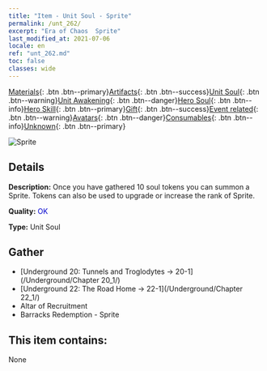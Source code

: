 ```yaml
---
title: "Item - Unit Soul - Sprite"
permalink: /unt_262/
excerpt: "Era of Chaos  Sprite"
last_modified_at: 2021-07-06
locale: en
ref: "unt_262.md"
toc: false
classes: wide
---
```

 [Materials](/Items/){: .btn .btn--primary}[Artifacts](/Items/Artifacts/){: .btn .btn--success}[Unit Soul](/Items/UnitSoul/){: .btn .btn--warning}[Unit Awakening](/Items/UnitAwakening/){: .btn .btn--danger}[Hero Soul](/Items/HeroSoul/){: .btn .btn--info}[Hero Skill](/Items/HeroSkill/){: .btn .btn--primary}[Gift](/Items/Gift/){: .btn .btn--success}[Event related](/Items/Events/){: .btn .btn--warning}[Avatars](/Items/Avatars/){: .btn .btn--danger}[Consumables](/Items/Consumables/){: .btn .btn--info}[Unknown](/Items/Unknown/){: .btn .btn--primary}

 ![Sprite](/images/u/ti_mofaxianling.jpg)

## Details
 **Description:** Once you have gathered 10 soul tokens you can summon a Sprite. Tokens can also be used to upgrade or increase the rank of Sprite.

 **Quality:** <span style="color: #0000CD">OK</span>

 **Type:** Unit Soul

## Gather

*    [Underground 20: Tunnels and Troglodytes -> 20-1](/Underground/Chapter 20_1/) 
*    [Underground 22: The Road Home -> 22-1](/Underground/Chapter 22_1/) 
*    Altar of Recruitment 
*    Barracks Redemption - Sprite 

## This item contains:

  None

